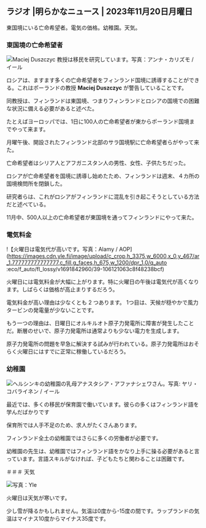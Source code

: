 ## ラジオ \|明らかなニュース \| 2023年11月20日月曜日

東国境にいる亡命希望者。電気の価格。幼稚園。天気。

### 東国境の亡命希望者

![Maciej Duszczyc 教授は移民を研究しています。写真：アンナ・カリズモ / イール](https://images.cdn.yle.fi/image/upload/c_crop,h_2268,w_4028,x_0,y_0/ar_1.777777777777777,c_fill,g_faces,h_675,w_1200/dpr_1.0/q_auto:eco/f_auto/fl_lossy/v1700423531/39-1203119655a67178e33b)

ロシアは、ますます多くの亡命希望者をフィンランド国境に誘導することができる。これはポーランドの教授 **Maciej Duszczyc** が警告していることです。

同教授は、フィンランドは東国境、つまりフィンランドとロシアの国境での困難な状況に備える必要があると述べた。

たとえばヨーロッパでは、1日に100人の亡命希望者が東からポーランド国境までやって来ます。

月曜午後、開設されたフィンランド北部のサラ国境駅に亡命希望者らがやって来た。

亡命希望者はシリア人とアフガニスタン人の男性、女性、子供たちだった。

ロシアが亡命希望者を国境に誘導し始めたため、フィンランドは週末、４カ所の国境検問所を閉鎖した。

研究者らは、これがロシアがフィンランドに混乱を引き起こそうとしている方法だと述べている。

11月中、500人以上の亡命希望者が東国境を通ってフィンランドにやって来た。

### 電気料金

!【火曜日は電気代が高いです。写真：Alamy / AOP](https://images.cdn.yle.fi/image/upload/c_crop,h_3375,w_6000,x_0,y_467/ar_1.777777777777777,c_fill,g_faces,h_675,w_1200/dpr_1.0/q_auto :eco/f_auto/fl_lossy/v1691842960/39-106121063c8f48238bcf)

火曜日には電気料金が大幅に上がります。特に火曜日の午後は電気代が高くなります。しばらくは価格が高止まりするだろう。

電気料金が高い理由は少なくとも 2 つあります。 1つ目は、天候が穏やかで風力タービンの発電量が少ないことです。

もう一つの理由は、日曜日にオルキルオト原子力発電所に障害が発生したことだ。断層のせいで、原子力発電所は通常よりも少ない電力を生成します。

原子力発電所の問題を早急に解決する試みが行われている。原子力発電所はおそらく火曜日にはすでに正常に稼働しているだろう。

### 幼稚園

![ヘルシンキの幼稚園の乳母アナスタシア・アファナシェワさん。写真: ヤリ・コバライネン / イール](https://images.cdn.yle.fi/image/upload/c_crop,h_3375,w_6000,x_0,y_134/ar_1.7777777777777777,c_fill,g_faces,h_675,w_1200/dpr_1.0/q_auto:eco/f_auto/fl_lossy/v1700133967/39-12015336555f596ca4eb)

最近では、多くの移民が保育園で働いています。彼らの多くはフィンランド語を学んだばかりです

保育所では人手不足のため、求人がたくさんあります。

フィンランド全土の幼稚園ではさらに多くの労働者が必要です。

幼稚園の先生は、幼稚園ではフィンランド語をかなり上手に操る必要があると言っています。言語スキルがなければ、子どもたちと関わることは困難です。

＃＃＃ 天気

![写真：Yle](https://images.cdn.yle.fi/image/upload/c_crop,h_1080,w_1919,x_0,y_0/ar_1.7777777777777777,c_fill,g_faces,h_675,w_1200/dpr_1.0/q_auto:eco/f_auto/fl_lossy/v1700492173/39-1203681655b7364e6c83)

火曜日は天気が寒いです。

少し雪が降るかもしれません。気温は0度から-15度の間です。ラップランドの気温はマイナス10度からマイナス35度です。